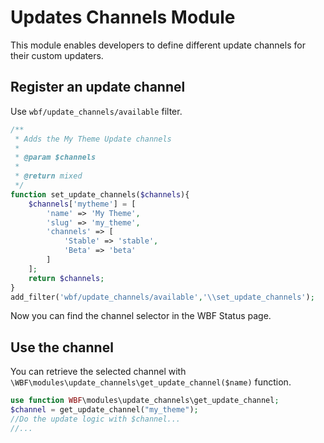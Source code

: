 # Updates Channels Module

This module enables developers to define different update channels for their custom updaters.

## Register an update channel

Use `wbf/update_channels/available` filter.

```php
/**
 * Adds the My Theme Update channels
 *
 * @param $channels
 *
 * @return mixed
 */
function set_update_channels($channels){
    $channels['mytheme'] = [
        'name' => 'My Theme',
        'slug' => 'my_theme',
        'channels' => [
            'Stable' => 'stable',
            'Beta' => 'beta'
        ]
    ];
    return $channels;
}
add_filter('wbf/update_channels/available','\\set_update_channels');
```

Now you can find the channel selector in the WBF Status page.

## Use the channel

You can retrieve the selected channel with `\WBF\modules\update_channels\get_update_channel($name)` function.

```php
use function WBF\modules\update_channels\get_update_channel;
$channel = get_update_channel("my_theme");
//Do the update logic with $channel...
//...
```
